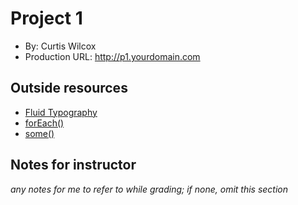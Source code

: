 # Project 1
+ By: Curtis Wilcox
+ Production URL: <http://p1.yourdomain.com>

## Outside resources
- [Fluid Typography](https://css-tricks.com/snippets/css/fluid-typography/)
- [forEach()](https://developer.mozilla.org/en-US/docs/Web/JavaScript/Reference/Global_Objects/Array/forEach)
- [some()](https://developer.mozilla.org/en-US/docs/Web/JavaScript/Reference/Global_Objects/Array/some)

## Notes for instructor
*any notes for me to refer to while grading; if none, omit this section*
